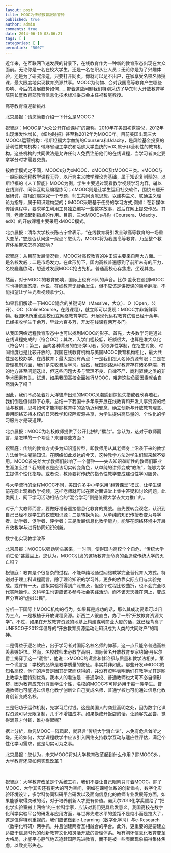 ```yaml
---
layout: post
title: MOOC为传统教育敲响警钟
published: true
author: admin
comments: true
date: 2014-06-10 08:06:21
tags: [ ]
categories: [ ]
permalink: "5007"
---
```

近年来，在互联网飞速发展的背景下，在线教育作为一种新的教育形态出现在大众面前。无论你是一名在校大学生，还是一名在职从业人员；无论你是为了兴趣体验，还是为了研究深造，只要打开网页，你就可以足不出户，在家享受名校名师授课，最大限度地实现教育资源共享。MOOC为何物、会对我国高等教育产生哪些影响、今后的发展趋势如何……带着这些问题我们特别采访了华东师大开放教育学院院长暨教育部教育信息化技术标准委员会主任祝智庭教授。

高等教育将迎新挑战

北京晨报：请您简要介绍一下什么是MOOC？

祝智庭：MOOC是“大众公开在线课程”的简称，2010年在美国初露端倪，2012年出现爆发性增长，《纽约时报》甚至称2012年为MOOC年。目前美国出现三大MOOCs运营机构：带斯坦福大学血统的Coursera和Udacity，是风险基金投资的营利性教育机构；带麻省理工学院和哈佛大学血统的edX,属于非营利性的教育机构。这些机构的共同做法是允许任何人免费注册他们的在线课程，当学习者决定要拿学分时才需要交费。

按教学模式之不同，MOOCs分为xMOOC、cMOOC及tMOOC三类。xMOOC与一般网络远程教学课程无异，以行为主义教学理论为基础，属于知识复制型的。以斯坦福的《人工智能》MOOC为例，学生主要通过观看教学视频学习内容，辅以在线测评、同伴互助及编程练习；cMOOC则是让学生运用社交软件，围绕专题开展研讨，每1至2周探究一个专题，师生共同贡献思想，以建构主义、联通主义理论为指导，属于知识建构型的；tMOOC采取基于任务的学习方式,例如：在新媒体传播课程中，要求学生利用工具独立编写一些数字故事，然后在网上提交作品，其间，老师仅起到指点的作用。目前，三大MOOCs机构（Coursera、Udacity、edX）的开放课程主要采用xMOOC模式。

北京晨报：清华大学校长陈吉宁曾表示，“在线教育将引发全球高等教育的一场重大变革。”您是否认同这一观点？您认为，MOOC将为我国高等教育，乃至整个教育体系带来怎样的影响？

祝智庭：从目前发展情况看，MOOC对高校教育的冲击波主要来自两大方面。一是名校发威；二是市场发力。在此形势下，国内高校普遍感到了前所未有的压力，名校蠢蠢欲动，想通过发展MOOC抢占先机。普通高校心存焦虑，坐观其变。

然而，对于MOOC的教育影响，国际上也有不同的声音。比尔·盖茨在谈到MOOC时也持慎重态度，他说，在线教育无疑会发生，但不应该是讲授课的简单翻版，不能指望让学生光看视频拿学分。

如果我们解读一下MOOC隐含的关键词M（Massive，大众）、O（Open，公开）、OC（OnlineCourse，在线课程），就立即可以发现：MOOC并非新鲜事物。我国68所重点高校设立网络教育学院，开展现代远程教育试验已经十余年，已经招收学生千余万，毕业六百多万，开发在线课程两万多门。

从我国网络远程教育形态中也可以找到MOOC的影子。首先，大多数学习是通过在线课程完成的（符合OC）；其次，入学门槛较低，班额很大，也算是准大众化（符合M）；第三，面向各种背景的在职学习者，采取弹性学制，在招生对象、时间维度也是比较开放的。我国在线教育机构与美国MOOC教育机构相比，最大共性是名校办学、在线教育；最大差别有两点：一是我们投入名师资源有限；二是在管理机制方面，我们是先收费后学习。诚然，我国网路远程教育存在诸多弊端，有的地方甚至问题迭出，但这些问题大多与管理不良、自律不严、商利驱使之类的非学术因素有关。试想，如果我国高校全面推行MOOC，难道这些负面因素就会自然消失了吗？

因此，我们不必急着对大洋彼岸出现的MOOC风潮感到惊慌失措或者欣喜若狂。我们倒是值得静下心来，总结一下我国十多年来开展在线教育和开发共享资源的经验与教训，思考如何才能排除教育中的急功近利邪念、确立创新与开放教育理念、善用网络支持本校的日常教学和校际资源共享，为学生提供高质量的、个性化的学习服务才是硬道理。

北京晨报：MOOC为名校教师提供了公开比拼的“擂台”。您认为，这对于教师而言，是怎样的一个考验？来自哪些方面？

祝智庭：传统的教育方式多为知识遗传型，即教师用从其老师身上沿袭下来的教学方法给学生灌输知识。在网络如此发达的今天，这种教学方法对学生们越来越不受用。MOOC首先给大学教师们敲响了一个警钟——失去知识垄断性的教师们职业生涯怎么过？我的建议是应该切实转变角色，从单纯的讲师变成“教练”，能够为学生提供个性化指导。或者说，教师要将传统的指令性教学变成建设性学习服务。

与大学流行的全程MOOC不同，美国许多中小学采用“翻转课堂”模式，让学生课前在网上观看教学视频，这样老师就可以在面对面课堂上集中答疑和讨论问题。此类网上、网下学习活动相结合的“混合学习”倒是值得大学去大力推广的。

对于广大教师而言，要做好准备迎接信息化教育的挑战。首先要转变观念，认识到自己已经不是学生的权威知识源；二是转换角色，从单纯的知识传授者变为导学者、助学者、促学者、评学者；三是发展信息化教学能力，能够在网络环境中开展有效教学与进行协同知识创新。

数字化实现教学改革

北京晨报：MOOC以强劲势头袭来，一时间，使得国内高校个个自危，“传统大学消亡论”甚嚣尘上。您认为，MOOC引发的这场教育革命真的会造成传统大学的灭亡吗？

祝智庭：教育是个很复杂的过程，不能单纯地通过网络教学完全替代育人方式。特别对于理工科课程而言，除了理论知识的学习外，更多的依靠实际应用与实验完成。或许有一天，虚拟实验将得到广泛普及，但这个过程比较曲折，也不会完全取代实际操作。文科学生也更应该多参与社会实践活动，而不该天天挂在网上，变成百分百的“虚拟公民”。

分析一下国际上MOOC机构的行为，如果算是成功的话，那么其成功要素可以归为三点。一是根植于开放课程资源。新西兰人很直白，办了一所“开放教育资源大学”。不过，如果在开放教育资源的地基上构建谋利商业大厦的话，就已经背离了UNESCO于2012年倡导的“开放教育资源运动让知识成为人类的共同财产”的精神。

二是得益于逐名效应，出于学习者对国际名校名师的仰慕，这一点只能令普通高校羡慕嫉妒恨。然而，名校教师未必教学高明，国际著名开放教育专家约翰·丹尼尔爵士揭穿了这一“谎言”，他说：xMOOC的谎言和悖论都与质量和教学法相关。第一个谎言是：学校的品牌是教学质量的象征。事实并非如此。那些开发xMOOC的知名高校，他们的声誉是因其研究而获得的，并没有资料表明他们在教学尤其是网上教学方面特别优秀。我本人的看法是：普通学校、普通教师也大可不必自惭形秽，因为教育应充分尊重学生个性，名校的MOOC不可能适用于每一类学生。普通教师也可能通过信息化教学创新让自己变成名师，普通学校也可能通过信息化教育创新变成名校。

三是归功于运作机制，先学习后付钱。这是美国人的商业高明之处，因为数字化课程资源可以无限复制，几乎不增加成本。如果换成开饭店的话，让顾客先品尝，觉得满意才付钱，谁办得起呢?

据上分析，单凭MOOC一阵风起，就轻言“传统大学消亡论”，未免有危言耸听之嫌。无论如何，大学课程教学中应该引入网络支持教学互动与适应性评估，满足个性化学习需求，这是切实可为之事。

北京晨报：您认为，未来MOOC将对大学教育改革起到什么作用？除MOOC外，大学教育还应如何实现改革？

&nbsp;

祝智庭：大学教育改革是个系统工程，我们不要让自己眼睛只盯着MOOC。除了MOOC，大学其实还有更大的可为空间，例如在课程体系的创新重构，数字化实验环境设计，多学科协同科研平台研发以及面向信息化的教师专业发展等方面，如果能够取得突破的话，对于培养创新人才更有价值。诺贝尔2013化学奖颁给了“把化学实验室搬上网络”的三位科学家，应该对我们更具启发意义。我国高校在数字化科学实验平台的研发与应用方面，与世界先进水平的差距不是缩小而是拉大了，这是值得特别重视的。我们应该做到e-Learning（数字化学习）与e-Research（数字化科研）两手抓，并且创建两者互相融合的平台。此外，更重要的是要建立适应于信息时代的创新教育文化和灵活开放的管理体系。唯有胸怀信息化教育变革大格局，才能平心静气地去追赶国际先进教育，而不是被一些表面现象搞得集体焦虑，以致变形失态。